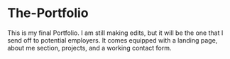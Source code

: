 # The-Portfolio

This is my final Portfolio. I am still making edits, but it will be the one that I send off to potential employers. It comes equipped with a landing page, about me section, projects, and a working contact form.
